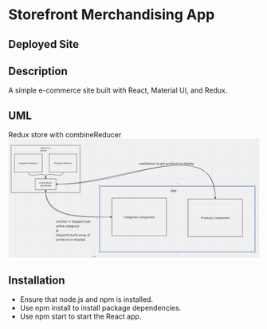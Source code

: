 # Storefront Merchandising App

## Deployed Site


## Description

A simple e-commerce site built with React, Material UI, and Redux.

## UML

Redux store with combineReducer
![image](UML_redux.png)

## Installation

* Ensure that node.js and npm is installed.
* Use npm install to install package dependencies.
* Use npm start to start the React app.